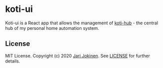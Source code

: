 # koti-ui

Koti-ui is a React app that allows the management of
[koti-hub](https://github.com/jarijokinen/koti-hub) - the central hub of my
personal home automation system.

## License

MIT License. Copyright (c) 2020 [Jari Jokinen](https://jarijokinen.com).  See
[LICENSE](https://github.com/jarijokinen/koti-ui/blob/master/LICENSE.txt) for
further details.
